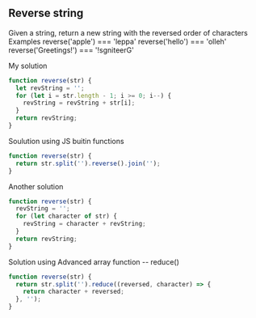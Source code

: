## Reverse string

Given a string, return a new string with the reversed
order of characters
Examples
reverse('apple') === 'leppa'
reverse('hello') === 'olleh'
reverse('Greetings!') === '!sgniteerG'

My solution

```javascript
function reverse(str) {
  let revString = '';
  for (let i = str.length - 1; i >= 0; i--) {
    revString = revString + str[i];
  }
  return revString;
}
```

Soulution using JS buitin functions

```javascript
function reverse(str) {
  return str.split('').reverse().join('');
}
```

Another solution

```javascript
function reverse(str) {
  revString = '';
  for (let character of str) {
    revString = character + revString;
  }
  return revString;
}
```

Solution using Advanced array function -- reduce()

```javascript
function reverse(str) {
  return str.split('').reduce((reversed, character) => {
    return character + reversed;
  }, '');
}
```
